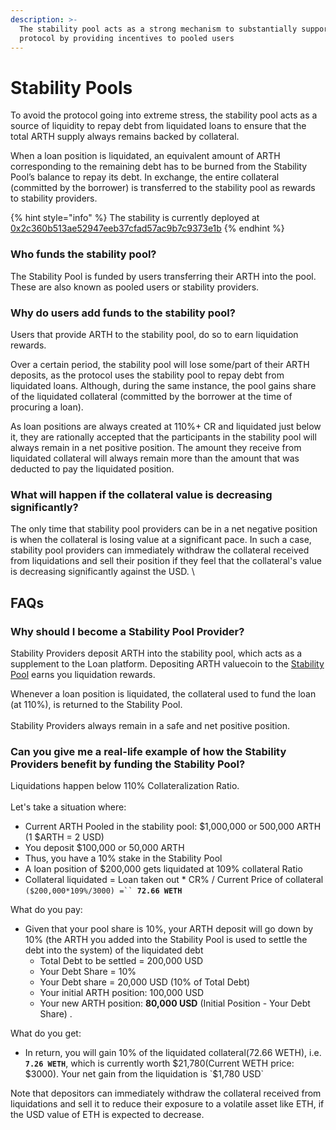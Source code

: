 ```yaml
---
description: >-
  The stability pool acts as a strong mechanism to substantially support the
  protocol by providing incentives to pooled users
---
```


# Stability Pools

To avoid the protocol going into extreme stress, the stability pool acts as a source of liquidity to repay debt from liquidated loans to ensure that the total ARTH supply always remains backed by collateral.&#x20;

When a loan position is liquidated, an equivalent amount of ARTH corresponding to the remaining debt has to be burned from the Stability Pool’s balance to repay its debt. In exchange, the entire collateral (committed by the borrower) is transferred to the stability pool as rewards to stability providers.

{% hint style="info" %}
The stability is currently deployed at [0x2c360b513ae52947eeb37cfad57ac9b7c9373e1b](https://etherscan.io/address/0x2c360b513ae52947eeb37cfad57ac9b7c9373e1b)
{% endhint %}

### Who funds the stability pool?

The Stability Pool is funded by users transferring their ARTH into the pool. These are also known as pooled users or stability providers.

### Why do users add funds to the stability pool?

Users that provide ARTH to the stability pool, do so to earn liquidation rewards.

Over a certain period, the stability pool will lose some/part of their ARTH deposits, as the protocol uses the stability pool to repay debt from liquidated loans. Although, during the same instance, the pool gains share of the liquidated collateral (committed by the borrower at the time of procuring a loan).&#x20;

As loan positions are always created at 110%+ CR and liquidated just below it, they are rationally accepted that the participants in the stability pool will always remain in a net positive position. The amount they receive from liquidated collateral will always remain more than the amount that was deducted to pay the liquidated position.

### What will happen if the collateral value is decreasing significantly?

The only time that stability pool providers can be in a net negative position is when the collateral is losing value at a significant pace. In such a case, stability pool providers can immediately withdraw the collateral received from liquidations and sell their position if they feel that the collateral's value is decreasing significantly against the USD. \


## FAQs

### Why should I become a Stability Pool Provider?

Stability Providers deposit ARTH into the stability pool, which acts as a supplement to the Loan platform. Depositing ARTH valuecoin to the [Stability Pool](stability-pool.md) earns you liquidation rewards.

Whenever a loan position is liquidated, the collateral used to fund the loan (at 110%), is returned to the Stability Pool. \
\
Stability Providers always remain in a safe and net positive position.&#x20;

### Can you give me a real-life example of how the Stability Providers benefit by funding the Stability Pool?

Liquidations happen below 110% Collateralization Ratio.\
\
Let's take a situation where:&#x20;

* Current ARTH Pooled in the stability pool: $1,000,000 or 500,000 ARTH (1 $ARTH = 2 USD)&#x20;
* You deposit $100,000 or 50,000 ARTH&#x20;
* Thus, you have a 10% stake in the Stability Pool
* A loan position of $200,000 gets liquidated at 109% collateral Ratio
* Collateral liquidated = Loan taken out \* CR% / Current Price of collateral `($200,000*109%/3000) =`` `**`72.66 WETH`** &#x20;

What do you pay:&#x20;

* Given that your pool share is 10%, your ARTH deposit will go down by 10% (the ARTH you added into the Stability Pool is used to settle the debt into the system) of the liquidated debt&#x20;
  * Total Debt to be settled = 200,000 USD
  * Your Debt Share = 10%&#x20;
  * Your Debt share = 20,000 USD (10% of Total Debt)
  * Your initial ARTH position: 100,000 USD
  * Your new ARTH position: **80,000 USD** (Initial Position - Your Debt Share) .

What do you get:

* In return, you will gain 10% of the liquidated collateral(72.66 WETH), i.e. **`7.26 WETH`**, which is currently worth $21,780(Current WETH price: $3000). Your net gain from the liquidation is `$1,780 USD` &#x20;

Note that depositors can immediately withdraw the collateral received from liquidations and sell it to reduce their exposure to a volatile asset like ETH, if the USD value of ETH is expected to decrease.&#x20;
